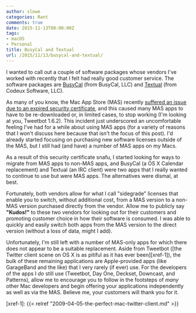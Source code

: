 ```yaml
---
author: slowe
categories: Rant
comments: true
date: 2015-11-13T00:00:00Z
tags:
- macOS
- Personal
title: BusyCal and Textual
url: /2015/11/13/busycal-and-textual/
---
```


I wanted to call out a couple of software packages whose vendors I've worked with recently that I felt had really good customer service. The software packages are [BusyCal][link-1] (from BusyCal, LLC) and [Textual][link-2] (from Codeux Software, LLC).

As many of you know, the Mac App Store (MAS) recently [suffered an issue due to an expired security certificate][link-3], and this caused many MAS apps to have to be re-downloaded or, in limited cases, to stop working (I'm looking at you, Tweetbot 1.6.2). This incident just underscored an uncomfortable feeling I've had for a while about using MAS apps (for a variety of reasons that I won't discuss here because that isn't the focus of this post). I'd already started focusing on purchasing new software licenses outside of the MAS, but I still had (and have) a number of MAS apps on my Macs.

As a result of this security certificate snafu, I started looking for ways to migrate from MAS apps to non-MAS apps, and BusyCal (a OS X Calendar replacement) and Textual (an IRC client) were two apps that I really wanted to continue to use but were MAS apps. The alternatives were dismal, at best.

Fortunately, both vendors allow for what I call "sidegrade" licenses that enable you to switch, without additional cost, from a MAS version to a non-MAS version purchased directly from the vendor. Allow me to publicly say **"Kudos!"** to these two vendors for looking out for their customers and promoting customer choice in how their software is consumed. I was able to quickly and easily switch both apps from the MAS version to the direct version (without a loss of data, might I add).

Unfortunately, I'm still left with a number of MAS-only apps for which there does not appear to be a suitable replacement. Aside from Tweetbot ([the Twitter client scene on OS X is as pitiful as it has ever been][xref-1]), the bulk of these remaining applications are Apple-provided apps (like GarageBand and the like) that I very rarely (if ever) use. For the developers of the apps I _do_ still use (Tweetbot, Day One, Deckset, Downcast, and Patterns), allow me to encourage you to follow in the footsteps of _many_ other Mac developers and begin offering your applications independently as well as via the MAS. Believe me, your customers will thank you for it.

[link-1]: http://www.busymac.com/busycal/index.html
[link-2]: https://www.codeux.com/textual/
[link-3]: http://www.macrumors.com/2015/11/12/mac-app-store-apps-damaged-expired-receipts-issue/
[xref-1]: {{< relref "2009-04-05-the-perfect-mac-twitter-client.md" >}}
